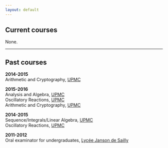 ```yaml
---
layout: default
---
```


## Current courses

None.

----------

## Past courses


**2014-2015**  
Arithmetic and Cryptography, [UPMC](http://www.upmc.fr)  

**2015-2016**  
Analysis and Algebra, [UPMC](http://www.upmc.fr)  
Oscillatory Reactions, [UPMC](http://www.upmc.fr)  
Arithmetic and Cryptography, [UPMC](http://www.upmc.fr)  

**2014-2015**  
Sequence/Integrals/Linear Algebra, [UPMC](http://www.upmc.fr)  
Oscillatory Reactions, [UPMC](http://www.upmc.fr)  

**2011-2012**  
Oral examinator for undergraduates, [Lycée Janson de Sailly](http://www.janson-de-sailly.fr)


<!-- ### Coauthors

[Juhan Aru](https://people.math.ethz.ch/~jaru/), [Rémi Rhodes](http://perso-math.univ-mlv.fr/users/rhodes.remi/), [Xin Sun](http://www.math.columbia.edu/~xinsun/), [Vincent Vargas](http://www.math.ens.fr/~vargas/) -->